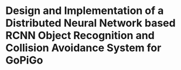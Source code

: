 # Design and Implementation of a Distributed Neural Network based RCNN Object Recognition and Collision Avoidance System for GoPiGo
